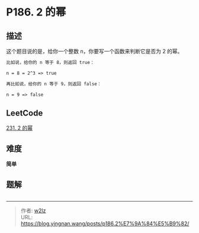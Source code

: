 # P186. 2 的幂


<!--more-->

## 描述

这个题目说的是，给你一个整数 n，你要写一个函数来判断它是否为 2 的幂。

```markdown
比如说，给你的 n 等于 8，则返回 true：

n = 8 = 2^3 => true

再比如说，给你的 n 等于 9，则返回 false：

n = 9 => false
```

## LeetCode

[231. 2 的幂](https://leetcode.cn/problems/power-of-two/description/)

## 难度

**简单**

## 题解

```java

```


---

> 作者: [w2lz](https://github.com/w2lz)  
> URL: https://blog.yingnan.wang/posts/p186.2%E7%9A%84%E5%B9%82/  

